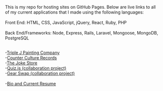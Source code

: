 This is my repo for hosting sites on GitHub Pages. Below are live links to all of my
current applications that I made using the following languages: <br><br>
Front End: HTML, CSS, JavaScript, jQuery, React, Ruby, PHP <br><br>
Back End/Frameworks: Node, Express, Rails, Laravel, Mongoose, MongoDB, PostgreSQL
<br><br>

-[Triple J Painting Company](https://triplejpainting.herokuapp.com/) <br>
-[Counter Culture Records](https://recordstore666.herokuapp.com/recordstore) <br>
-[The Joke Store](https://benjaminpitts.github.io/thejokestore/) <br>
-[Quiz.js (collaboration project)](https://quiz-js-pernstack.herokuapp.com/)<br>
-[Gear Swap (collaboration project)](https://gearswap.herokuapp.com/) <br><br>
-[Bio and Current Resume](https://benjaminjackpitts.wordpress.com/) <br>
